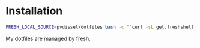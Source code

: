 Installation
============

``` sh
FRESH_LOCAL_SOURCE=pvdissel/dotfiles bash -c "`curl -sL get.freshshell.com`"
```

My dotfiles are managed by [fresh].

[fresh]: http://freshshell.com
